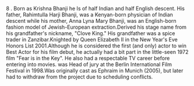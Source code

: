 8 . Born as Krishna Bhanji he Is of half Indian and half English descent.
His father, Rahimtulla Harji Bhanji, was a Kenyan-born physician of
Indian descent while his mother, Anna Lyna Mary Bhanji, was an
English-born fashion model of Jewish-European extraction.Derived his
stage name from his grandfather's nickname, "Clove King." His
grandfather was a spice trader in Zanzibar.Knighted by Queen Elizabeth
II in the New Year's Eve Honors List 2001.Although he is considered the
first (and only) actor to win Best Actor for his film debut, he actually
had a bit part in the little-seen 1972 film "Fear is in the Key". He
also had a respectable TV career before entering into movies. was Head
of jury at the Berlin International Film Festival in 1998.Was originally
cast as Ephraim in Munich (2005), but later had to withdraw from the
project due to scheduling conflicts.
